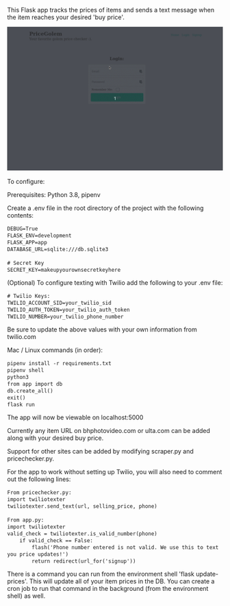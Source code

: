 This Flask app tracks the prices of items and sends a text message when the item reaches your desired 'buy price'.

![gif-of-pricegolem-web-application](static/images/pricegolem.gif)

To configure: 

Prerequisites: Python 3.8, pipenv

Create a .env file in the root directory of the project with the following contents:
```
DEBUG=True
FLASK_ENV=development
FLASK_APP=app
DATABASE_URL=sqlite:///db.sqlite3

# Secret Key
SECRET_KEY=makeupyourownsecretkeyhere
```

(Optional) To configure texting with Twilio add the following to your .env file:
```
# Twilio Keys:
TWILIO_ACCOUNT_SID=your_twilio_sid
TWILIO_AUTH_TOKEN=your_twilio_auth_token
TWILIO_NUMBER=your_twilio_phone_number
```
Be sure to update the above values with your own information from twilio.com

Mac / Linux commands (in order):
```
pipenv install -r requirements.txt
pipenv shell
python3
from app import db
db.create_all()
exit()
flask run
```
The app will now be viewable on localhost:5000

Currently any item URL on bhphotovideo.com or ulta.com can be added along with your desired buy price. 

Support for other sites can be added by modifying scraper.py and pricechecker.py.

For the app to work without setting up Twilio, you will also need to comment out the following lines:
```
From pricechecker.py:
import twiliotexter
twiliotexter.send_text(url, selling_price, phone)

From app.py:
import twiliotexter
valid_check = twiliotexter.is_valid_number(phone)
    if valid_check == False:
        flash('Phone number entered is not valid. We use this to text you price updates!')
        return redirect(url_for('signup'))

```

There is a command you can run from the environment shell 'flask update-prices'. This will update all of your item prices in the DB. You can create a cron job to run that command in the background (from the environment shell) as well. 